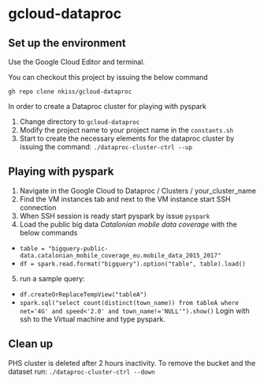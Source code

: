 # gcloud-dataproc

## Set up the environment
Use the Google Cloud Editor and terminal.

You can checkout this project by issuing the below command

`gh repo clone nkiss/gcloud-dataproc`


In order to create a Dataproc cluster for playing with pyspark
1. Change directory to `gcloud-dataproc`
2. Modify the project name to your project name in the `constants.sh`
3. Start to create the necessary elements for the dataproc cluster by issuing the command: `./dataproc-cluster-ctrl --up`

## Playing with pyspark
1. Navigate in the Google Cloud to Dataproc / Clusters / your_cluster_name 
2. Find the VM instances tab and next to the VM instance start SSH connection
3. When SSH session is ready start pyspark by issue `pyspark`
4. Load the public big data _Catalonian mobile data coverage_ with the below commands
- `table = "bigquery-public-data.catalonian_mobile_coverage_eu.mobile_data_2015_2017"`
- `df = spark.read.format("bigquery").option("table", table).load()`
5. run a sample query:
- `df.createOrReplaceTempView("tableA")`
- `spark.sql("select count(distinct(town_name)) from tableA where net='4G' and speed<'2.0' and town_name!='NULL'").show()`
Login with ssh to the Virtual machine and type pyspark.


## Clean up
PHS cluster is deleted after 2 hours inactivity.
To remove the bucket and the dataset run:
`./dataproc-cluster-ctrl --down`
